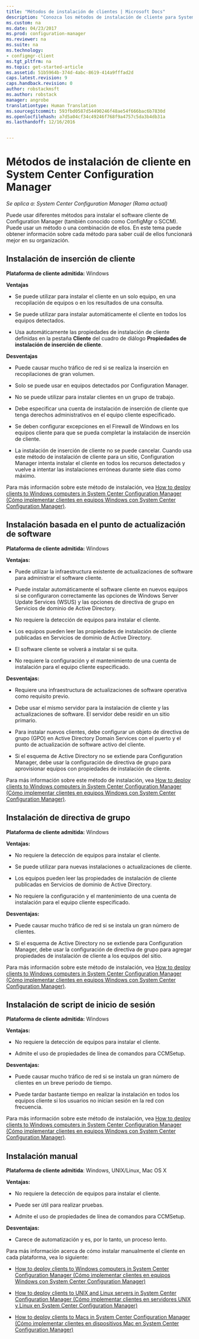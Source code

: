 ```yaml
---
title: "Métodos de instalación de clientes | Microsoft Docs"
description: "Conozca los métodos de instalación de cliente para System Center Configuration Manager."
ms.custom: na
ms.date: 04/23/2017
ms.prod: configuration-manager
ms.reviewer: na
ms.suite: na
ms.technology:
- configmgr-client
ms.tgt_pltfrm: na
ms.topic: get-started-article
ms.assetid: 51b5964b-374d-4abc-8619-414a9fffad2d
caps.latest.revision: 9
caps.handback.revision: 0
author: robstackmsft
ms.author: robstack
manager: angrobe
translationtype: Human Translation
ms.sourcegitcommit: 593fbd0587d54490246f48ae54f666bac6b7830d
ms.openlocfilehash: a7d5a04cf34c49246f768f9a4757c5da3b4db31a
ms.lasthandoff: 12/16/2016


---
```

# <a name="client-installation-methods-in-system-center-configuration-manager"></a>Métodos de instalación de cliente en System Center Configuration Manager

*Se aplica a: System Center Configuration Manager (Rama actual)*

Puede usar diferentes métodos para instalar el software cliente de Configuration Manager (también conocido como ConfigMgr o SCCM). Puede usar un método o una combinación de ellos. En este tema puede obtener información sobre cada método para saber cuál de ellos funcionará mejor en su organización.  

## <a name="client-push-installation"></a>Instalación de inserción de cliente  

 **Plataforma de cliente admitida:** Windows  

 **Ventajas**  

-   Se puede utilizar para instalar el cliente en un solo equipo, en una recopilación de equipos o en los resultados de una consulta.  

-   Se puede utilizar para instalar automáticamente el cliente en todos los equipos detectados.  

-   Usa automáticamente las propiedades de instalación de cliente definidas en la pestaña **Cliente** del cuadro de diálogo **Propiedades de instalación de inserción de cliente**.  

 **Desventajas**  

-   Puede causar mucho tráfico de red si se realiza la inserción en recopilaciones de gran volumen.  

-   Solo se puede usar en equipos detectados por Configuration Manager.  

-   No se puede utilizar para instalar clientes en un grupo de trabajo.  

-   Debe especificar una cuenta de instalación de inserción de cliente que tenga derechos administrativos en el equipo cliente especificado.  

-   Se deben configurar excepciones en el Firewall de Windows en los equipos cliente para que se pueda completar la instalación de inserción de cliente.  

-   La instalación de inserción de cliente no se puede cancelar. Cuando usa este método de instalación de cliente para un sitio, Configuration Manager intenta instalar el cliente en todos los recursos detectados y vuelve a intentar las instalaciones erróneas durante siete días como máximo.  

 Para más información sobre este método de instalación, vea [How to deploy clients to Windows computers in System Center Configuration Manager (Cómo implementar clientes en equipos Windows con System Center Configuration Manager)](../../../../core/clients/deploy/deploy-clients-to-windows-computers.md).  

## <a name="software-update-point-based-installation"></a>Instalación basada en el punto de actualización de software  
 **Plataforma de cliente admitida:** Windows  

 **Ventajas:**  

-   Puede utilizar la infraestructura existente de actualizaciones de software para administrar el software cliente.  

-   Puede instalar automáticamente el software cliente en nuevos equipos si se configuraron correctamente las opciones de Windows Server Update Services (WSUS) y las opciones de directiva de grupo en Servicios de dominio de Active Directory.  

-   No requiere la detección de equipos para instalar el cliente.  

-   Los equipos pueden leer las propiedades de instalación de cliente publicadas en Servicios de dominio de Active Directory.  

-   El software cliente se volverá a instalar si se quita.  

-   No requiere la configuración y el mantenimiento de una cuenta de instalación para el equipo cliente especificado.  

 **Desventajas:**  

-   Requiere una infraestructura de actualizaciones de software operativa como requisito previo.  

-   Debe usar el mismo servidor para la instalación de cliente y las actualizaciones de software. El servidor debe residir en un sitio primario.  

-   Para instalar nuevos clientes, debe configurar un objeto de directiva de grupo (GPO) en Active Directory Domain Services con el puerto y el punto de actualización de software activo del cliente.  

-   Si el esquema de Active Directory no se extiende para Configuration Manager, debe usar la configuración de directiva de grupo para aprovisionar equipos con propiedades de instalación de cliente.  

 Para más información sobre este método de instalación, vea [How to deploy clients to Windows computers in System Center Configuration Manager (Cómo implementar clientes en equipos Windows con System Center Configuration Manager)](../../../../core/clients/deploy/deploy-clients-to-windows-computers.md).  

## <a name="group-policy-installation"></a>Instalación de directiva de grupo  
 **Plataforma de cliente admitida:** Windows  

 **Ventajas:**  

-   No requiere la detección de equipos para instalar el cliente.  

-   Se puede utilizar para nuevas instalaciones o actualizaciones de cliente.  

-   Los equipos pueden leer las propiedades de instalación de cliente publicadas en Servicios de dominio de Active Directory.  

-   No requiere la configuración y el mantenimiento de una cuenta de instalación para el equipo cliente especificado.  

 **Desventajas:**  

-   Puede causar mucho tráfico de red si se instala un gran número de clientes.  

-   Si el esquema de Active Directory no se extiende para Configuration Manager, debe usar la configuración de directiva de grupo para agregar propiedades de instalación de cliente a los equipos del sitio.  

 Para más información sobre este método de instalación, vea [How to deploy clients to Windows computers in System Center Configuration Manager (Cómo implementar clientes en equipos Windows con System Center Configuration Manager)](../../../../core/clients/deploy/deploy-clients-to-windows-computers.md).  

## <a name="logon-script-installation"></a>Instalación de script de inicio de sesión  
 **Plataforma de cliente admitida:** Windows  

 **Ventajas:**  

-   No requiere la detección de equipos para instalar el cliente.  

-   Admite el uso de propiedades de línea de comandos para CCMSetup.  

 **Desventajas:**  

-   Puede causar mucho tráfico de red si se instala un gran número de clientes en un breve periodo de tiempo.  

-   Puede tardar bastante tiempo en realizar la instalación en todos los equipos cliente si los usuarios no inician sesión en la red con frecuencia.  

 Para más información sobre este método de instalación, vea [How to deploy clients to Windows computers in System Center Configuration Manager (Cómo implementar clientes en equipos Windows con System Center Configuration Manager)](../../../../core/clients/deploy/deploy-clients-to-windows-computers.md).  

## <a name="manual-installation"></a>Instalación manual  
 **Plataforma de cliente admitida**: Windows, UNIX/Linux, Mac OS X  

 **Ventajas:**  

-   No requiere la detección de equipos para instalar el cliente.  

-   Puede ser útil para realizar pruebas.  

-   Admite el uso de propiedades de línea de comandos para CCMSetup.  

 **Desventajas:**  

-   Carece de automatización y es, por lo tanto, un proceso lento.  

 Para más información acerca de cómo instalar manualmente el cliente en cada plataforma, vea lo siguiente:  

-   [How to deploy clients to Windows computers in System Center Configuration Manager (Cómo implementar clientes en equipos Windows con System Center Configuration Manager)](../../../../core/clients/deploy/deploy-clients-to-windows-computers.md)  

-   [How to deploy clients to UNIX and Linux servers in System Center Configuration Manager (Cómo implementar clientes en servidores UNIX y Linux en System Center Configuration Manager)](../../../../core/clients/deploy/deploy-clients-to-unix-and-linux-servers.md)  

-   [How to deploy clients to Macs in System Center Configuration Manager (Cómo implementar clientes en dispositivos Mac en System Center Configuration Manager)](../../../../core/clients/deploy/deploy-clients-to-macs.md)  

